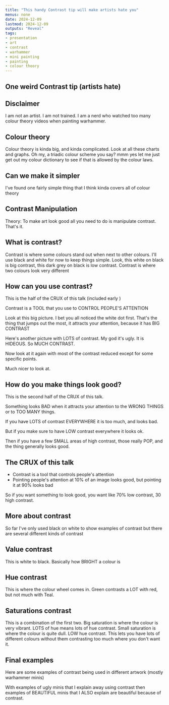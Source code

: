 ```yaml
---
title: "This handy Contrast tip will make artists hate you"
menus: none
date: 2024-12-09
lastmod: 2024-12-09
outputs: "Reveal"
tags:
- presentation
- art
- contrast
- warhammer
- mini painting
- painting
- colour theory
---
```


## One weird Contrast tip (artists hate)

## Disclaimer

I am not an artist. I am not trained. I am a nerd who watched too many colour theory videos when painting warhammer.

## Colour theory

Colour theory is kinda big, and kinda complicated.
Look at all these charts and graphs.
Oh my, a triadic colour scheme you say? mmm yes let me just get out my colour dictionary to see if that is allowed by the colour laws.

## Can we make it simpler

I've found one fairly simple thing that I think kinda covers all of colour theory

## Contrast Manipulation

Theory: To make art look good all you need to do is manipulate contrast.
That's it.

## What is contrast?

Contrast is where some colours stand out when next to other colours.
I'll use black and white for now to keep things simple.
Look, this white on black is big contrast, this dark grey on black is low contrast.
Contrast is where two colours look very different

## How can you use contrast?

This is the half of the CRUX of this talk (included early )

Contrast is a TOOL that you use to CONTROL PEOPLE'S ATTENTION

Look at this big picture. I bet you all noticed the white dot first. That's the thing that jumps out the most, it attracts your attention, because it has BIG CONTRAST

Here's another picture with LOTS of contrast. My god it's ugly. It is HIDEOUS. So MUCH CONTRAST.

Now look at it again with most of the contrast reduced except for some specific points.

Much nicer to look at.

## How do you make things look good?

This is the second half of the CRUX of this talk.

Something looks BAD when it attracts your attention to the WRONG THINGS or to TOO MANY things.

If you have LOTS of contrast EVERYWHERE it is too much, and looks bad.

But if you make sure to have LOW contrast everywhere it looks ok.

Then if you have a few SMALL areas of high contrast, those really POP, and the thing generally looks good.

## The CRUX of this talk

- Contrast is a tool that controls people's attention
- Pointing people's attention at 10% of an image looks good, but pointing it at 90% looks bad

So if you want something to look good, you want like 70% low contrast, 30 high contrast.

## More about contrast

So far I've only used black on white to show examples of contrast but there are several different kinds of contrast

## Value contrast

This is white to black. Basically how BRIGHT a colour is

## Hue contrast

This is where the colour wheel comes in. Green contrasts a LOT with red, but not much with Teal.

## Saturations contrast

This is a combination of the first two.
Big saturation is where the colour is very vibrant. LOTS of hue means lots of hue contrast.
Small saturation is where the colour is quite dull. LOW hue contrast. This lets you have lots of different colours without them contrasting too much where you don't want it.

## Final examples

Here are some examples of contrast being used in different artwork (mostly warhammer minis)

With examples of ugly minis that I explain away using contrast
then examples of BEAUTIFUL minis that I ALSO explain are beautiful because of contrast.

